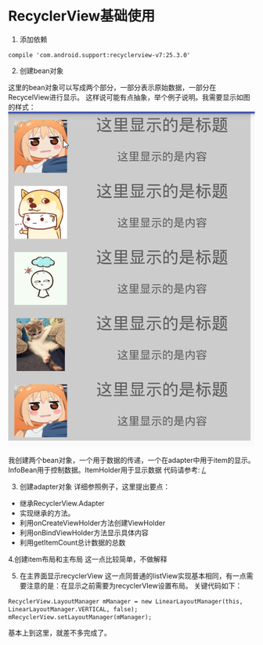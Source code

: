 # RecyclerView基础使用

1. 添加依赖
```
compile 'com.android.support:recyclerview-v7:25.3.0'
```

2. 创建bean对象

这里的bean对象可以写成两个部分，一部分表示原始数据，一部分在RecycelView进行显示。
这样说可能有点抽象，举个例子说明。我需要显示如图的样式：
![显示的效果](/img/imd.jpg)

我创建两个bean对象，一个用于数据的传递，一个在adapter中用于item的显示。InfoBean用于控制数据。ItemHolder用于显示数据
代码请参考:
[/.](http://reoger.cc/2048/html)

3. 创建adapter对象
详细参照例子，这里提出要点：
* 继承RecyclerView.Adapter<T>
* 实现继承的方法。
* 利用onCreateViewHolder方法创建ViewHolder
* 利用onBindViewHolder方法显示具体内容
* 利用getItemCount总计数据的总数


4.创建item布局和主布局
    这一点比较简单，不做解释
    
    
5. 在主界面显示recyclerView
这一点同普通的listView实现基本相同，有一点需要注意的是：在显示之前需要为recyclerVIew设置布局。
关键代码如下：
```
RecyclerView.LayoutManager mManager = new LinearLayoutManager(this, LinearLayoutManager.VERTICAL, false);
mRecyclerView.setLayoutManager(mManager);
```

基本上到这里，就差不多完成了。
